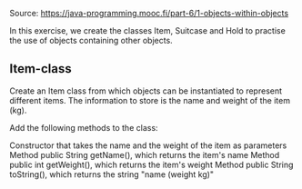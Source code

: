 Source: https://java-programming.mooc.fi/part-6/1-objects-within-objects

In this exercise, we create the classes Item, Suitcase and Hold to practise the use of objects containing other objects.

<h2> Item-class </h2>
Create an Item class from which objects can be instantiated to represent different items. The information to store is the name and weight of the item (kg).

Add the following methods to the class:

Constructor that takes the name and the weight of the item as parameters
Method public String getName(), which returns the item's name
Method public int getWeight(), which returns the item's weight
Method public String toString(), which returns the string "name (weight kg)"
